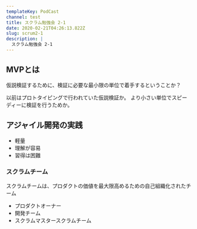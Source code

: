 ```yaml
---
templateKey: PodCast
channel: test
title: スクラム勉強会 2-1
date: 2020-02-21T04:26:13.822Z
slug: scrum2-1
description: |
  スクラム勉強会 2-1
---
```

## MVPとは

仮説検証するために、検証に必要な最小限の単位で着手するということか？

以前はプロトタイピングで行われていた仮説検証か。 より小さい単位でスピーディーに検証を行うためか。

## アジャイル開発の実践

* 軽量
* 理解が容易
* 習得は困難

### スクラムチーム

スクラムチームは、プロダクトの価値を最大限高めるための自己組織化されたチーム

* プロダクトオーナー
* 開発チーム
* スクラムマスタースクラムチーム